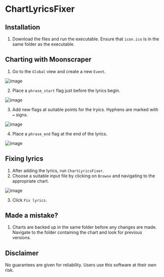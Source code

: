 # ChartLyricsFixer

## Installation
1. Download the files and run the executable. Ensure that `icon.ico` is in the same folder as the executable.


## Charting with Moonscraper
1. Go to the `Global` view and create a new `Event`.

![image](https://user-images.githubusercontent.com/25564528/116819945-6d166780-ab6a-11eb-8f5f-1a1c3f9b969f.png)

2. Place a `phrase_start` flag just before the lyrics begin.

![image](https://user-images.githubusercontent.com/25564528/116819972-92a37100-ab6a-11eb-8b50-72876571f64a.png)

3. Add new flags at suitable points for the lryics. Hyphens are marked with `=` signs.

![image](https://user-images.githubusercontent.com/25564528/116820018-c7afc380-ab6a-11eb-98ec-c3f3af078e9c.png)

4. Place a `phrase_end` flag at the end of the lyrics.

![image](https://user-images.githubusercontent.com/25564528/116820070-00e83380-ab6b-11eb-9541-1d693cde2173.png)


## Fixing lyrics
1. After adding the lyrics, run `ChartLyricsFixer`.
2. Choose a suitable input file by clicking on `Browse` and navigating to the appropriate chart.

![image](https://user-images.githubusercontent.com/25564528/116820154-6b996f00-ab6b-11eb-94a3-af9d0f91fe9a.png)

3. Click `Fix lyrics`.


## Made a mistake?
1. Charts are backed up in the same folder before any changes are made. Navigate to the folder containing the chart and look for previous versions.


## Disclaimer
No guarantees are given for reliability. Users use this software at their own risk.
